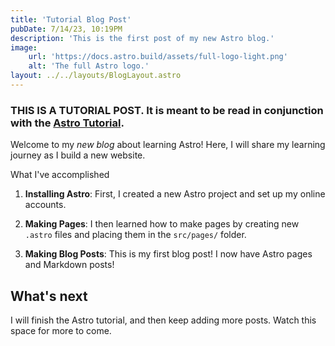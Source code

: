 ```yaml
---
title: 'Tutorial Blog Post'
pubDate: 7/14/23, 10:19PM
description: 'This is the first post of my new Astro blog.'
image:
    url: 'https://docs.astro.build/assets/full-logo-light.png'
    alt: 'The full Astro logo.'
layout: ../../layouts/BlogLayout.astro
---
```


### **__THIS IS A TUTORIAL POST__**. It is meant to be read in conjunction with the [Astro Tutorial](https://docs.astro.build/en/tutorial/0-introduction/).

Welcome to my _new blog_ about learning Astro! Here, I will share my learning journey as I build a new website.

What I've accomplished

1. **Installing Astro**: First, I created a new Astro project and set up my online accounts.

2. **Making Pages**: I then learned how to make pages by creating new `.astro` files and placing them in the `src/pages/` folder.

3. **Making Blog Posts**: This is my first blog post! I now have Astro pages and Markdown posts!

## What's next

I will finish the Astro tutorial, and then keep adding more posts. Watch this space for more to come.
